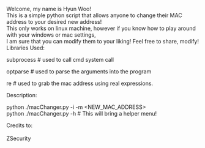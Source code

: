 Welcome, my name is Hyun Woo! </br>
This is a simple python script that allows anyone to change their MAC address to your desired new address! </br>
This only works on linux machine, however if you know how to play around with your windows or mac settings,</br>
I am sure that you can modify them to your liking! Feel free to share, modify!</br>
Libraries Used:</br>


  subprocess # used to call cmd system call</br>
  
  optparse   # used to parse the arguments into the program</br>
  
  re         # used to grab the mac address using real expressions.</br>
  

Description:</br>


  python ./macChanger.py -i <INTERFACE> -m <NEW_MAC_ADDRESS></br>
  python ./macChanger.py -h # This will bring a helper menu!</br>


Credits to:</br>
  </br>
  ZSecurity

